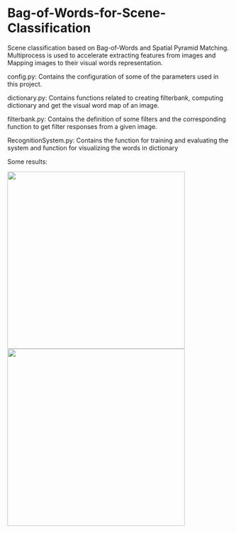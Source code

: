 # Bag-of-Words-for-Scene-Classification

Scene classification based on Bag-of-Words and Spatial Pyramid Matching. 
Multiprocess is used to accelerate extracting features from images and Mapping
images to their visual words representation.

config.py: Contains the configuration of some of the parameters used in this 
project.

dictionary.py: Contains functions related to creating filterbank, computing
dictionary and get the visual word map of an image.

filterbank.py: Contains the definition of some filters and the corresponding 
function to get filter responses from a given image.

RecognitionSystem.py: Contains the function for training and evaluating the system
and function for visualizing the words in dictionary

Some results:

<img src ="https://github.com/skfory/Bag-of-Words-for-Scene-Classification/blob/master/result_image/image1.jpg"  width="400" height = "400" />
<img src ="https://github.com/skfory/Bag-of-Words-for-Scene-Classification/blob/master/result_image/WordMap_1.png"  width="400" height = "400" />


